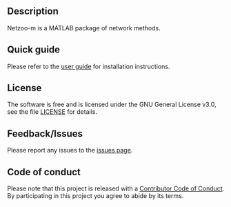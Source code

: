 ## Description
Netzoo-m is a MATLAB package of network methods.

## Quick guide
Please refer to the [user guide](UserGuide.md) for installation instructions.

## License
The software is free and is licensed under the GNU General License v3.0, see the file [LICENSE](LICENSE.txt) for details.

## Feedback/Issues
Please report any issues to the [issues page](https://github.com/netzoo/netzoo-m/issues).

## Code of conduct
Please note that this project is released with a [Contributor Code of Conduct](CONDUCT.md). By participating in this project you agree to abide by its terms.
